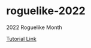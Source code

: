 # roguelike-2022
2022 Roguelike Month


[Tutorial Link](https://rogueliketutorials.com/tutorials/tcod/v2/part-0/)
